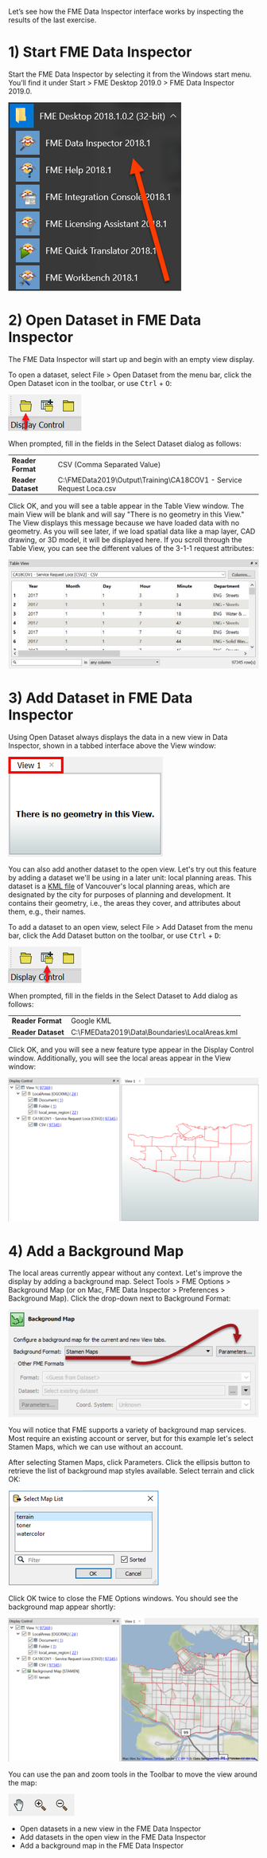 Let’s see how the FME Data Inspector interface works by inspecting the results of the last exercise.

# 1) Start FME Data Inspector

Start the FME Data Inspector by selecting it from the Windows start menu. You’ll find it under Start > FME Desktop 2019.0 > FME Data Inspector 2019.0.

![](.\Images\Img1.025.StartingDataInspector.png)

# 2) Open Dataset in FME Data Inspector

The FME Data Inspector will start up and begin with an empty view display.

To open a dataset, select File &gt; Open Dataset from the menu bar, click the Open Dataset icon in the toolbar, or use <kbd>Ctrl</kbd> + <kbd>O</kbd>:

![](.\Images\open-dataset.png)

When prompted, fill in the fields in the Select Dataset dialog as follows:

<table style="border: 0px">

  <tr>
    <td style="font-weight: bold">Reader Format</td>
    <td style="">CSV (Comma Separated Value)</td>
  </tr>

  <tr>
    <td style="font-weight: bold">Reader Dataset</td>
    <td style="">C:\FMEData2019\Output\Training\CA18COV1 - Service Request Loca.csv</td>
  </tr>

</table>

Click OK, and you will see a table appear in the Table View window. The main View will be blank and will say "There is no geometry in this View." The View displays this message because we have loaded data with no geometry. As you will see later, if we load spatial data like a map layer, CAD drawing, or 3D model, it will be displayed here. If you scroll through the Table View, you can see the different values of the 3-1-1 request attributes:

![](.\Images\csv-table-view.png)

# 3) Add Dataset in FME Data Inspector

Using Open Dataset always displays the data in a new view in Data Inspector, shown in a tabbed interface above the View window:

![](.\Images\view-tab.png)

You can also add another dataset to the open view. Let's try out this feature by adding a dataset we'll be using in a later unit: local planning areas. This dataset is a [KML file](https://en.wikipedia.org/wiki/Keyhole_Markup_Language) of  Vancouver's local planning areas, which are designated by the city for purposes of planning and development. It contains their geometry, i.e., the areas they cover, and attributes about them, e.g., their names.

To add a dataset to an open view, select File > Add Dataset from the menu bar, click the Add Dataset button on the toolbar, or use <kbd>Ctrl</kbd> + <kbd>D</kbd>:

![](.\Images\add-dataset.png)

When prompted, fill in the fields in the Select Dataset to Add dialog as follows:

<table style="border: 0px">

  <tr>
    <td style="font-weight: bold">Reader Format</td>
    <td style="">Google KML</td>
  </tr>

  <tr>
    <td style="font-weight: bold">Reader Dataset</td>
    <td style="">C:\FMEData2019\Data\Boundaries\LocalAreas.kml</td>
  </tr>

</table>

Click OK, and you will see a new feature type appear in the Display Control window. Additionally, you will see the local areas appear in the View window:

![](.\Images\local-area-polygons.png)

# 4) Add a Background Map

The local areas currently appear without any context. Let's improve the display by adding a background map. Select Tools > FME Options > Background Map (or on Mac, FME Data Inspector > Preferences > Background Map). Click the drop-down next to Background Format:

![](.\Images\background-map-dialog.png) 

You will notice that FME supports a variety of background map services. Most require an existing account or server, but for this example let's select Stamen Maps, which we can use without an account.

After selecting Stamen Maps, click Parameters. Click the ellipsis button to retrieve the list of background map styles available. Select terrain and click OK:

![](.\Images\background-map-parameters.png)

Click OK twice to close the FME Options windows. You should see the background map appear shortly:

![](.\Images\background-map.png)

You can use the pan and zoom tools in the Toolbar to move the view around the map:

![](.\Images\pan-zoom.png)


<ul>
  <li>Open datasets in a new view in the FME Data Inspector</li>
  <li>Add datasets in the open view in the FME Data Inspector</li>
  <li>Add a background map in the FME Data Inspector</li>
</ul>

